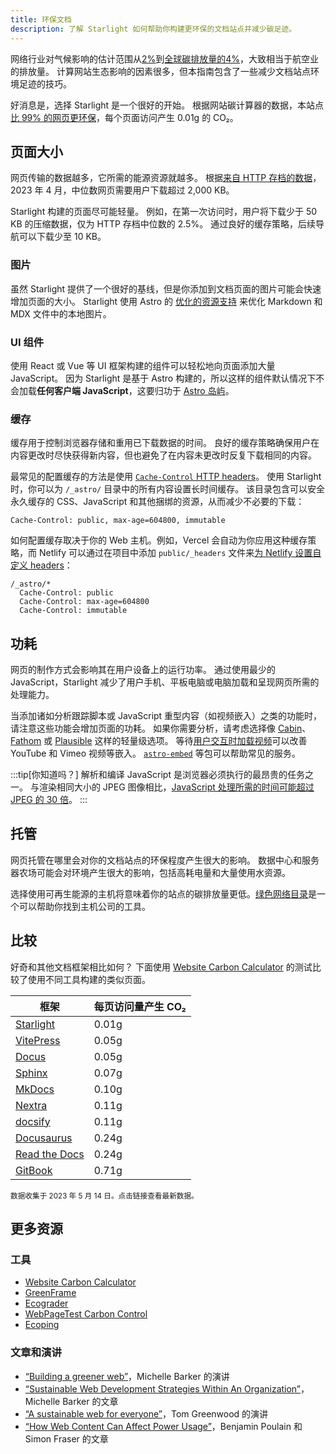 ```yaml
---
title: 环保文档
description: 了解 Starlight 如何帮助你构建更环保的文档站点并减少碳足迹。
---
```


网络行业对气候影响的估计范围从[2%][sf]到[全球碳排放量的4%][bbc]，大致相当于航空业的排放量。
计算网站生态影响的因素很多，但本指南包含了一些减少文档站点环境足迹的技巧。

好消息是，选择 Starlight 是一个很好的开始。
根据网站碳计算器的数据，本站点[比 99% 的网页更环保][sl-carbon]，每个页面访问产生 0.01g 的 CO₂。

## 页面大小

网页传输的数据越多，它所需的能源资源就越多。
根据[来自 HTTP 存档的数据][http]，2023 年 4 月，中位数网页需要用户下载超过 2,000 KB。

Starlight 构建的页面尽可能轻量。
例如，在第一次访问时，用户将下载少于 50 KB 的压缩数据，仅为 HTTP 存档中位数的 2.5%。
通过良好的缓存策略，后续导航可以下载少至 10 KB。

### 图片

虽然 Starlight 提供了一个很好的基线，但是你添加到文档页面的图片可能会快速增加页面的大小。
Starlight 使用 Astro 的 [优化的资源支持][assets] 来优化 Markdown 和 MDX 文件中的本地图片。

### UI 组件

使用 React 或 Vue 等 UI 框架构建的组件可以轻松地向页面添加大量 JavaScript。
因为 Starlight 是基于 Astro 构建的，所以这样的组件默认情况下不会加载**任何客户端 JavaScript**，这要归功于 [Astro 岛屿][islands]。

### 缓存

缓存用于控制浏览器存储和重用已下载数据的时间。
良好的缓存策略确保用户在内容更改时尽快获得新内容，但也避免了在内容未更改时反复下载相同的内容。

最常见的配置缓存的方法是使用 [`Cache-Control` HTTP headers][cache]。
使用 Starlight 时，你可以为 `/_astro/` 目录中的所有内容设置长时间缓存。
该目录包含可以安全永久缓存的 CSS、JavaScript 和其他捆绑的资源，从而减少不必要的下载：

```
Cache-Control: public, max-age=604800, immutable
```

如何配置缓存取决于你的 Web 主机。例如，Vercel 会自动为你应用这种缓存策略，而 Netlify 可以通过在项目中添加 `public/_headers` 文件来[为 Netlify 设置自定义 headers][ntl-headers]：

```
/_astro/*
  Cache-Control: public
  Cache-Control: max-age=604800
  Cache-Control: immutable
```

[cache]: https://csswizardry.com/2019/03/cache-control-for-civilians/
[ntl-headers]: https://docs.netlify.com/routing/headers/

## 功耗

网页的制作方式会影响其在用户设备上的运行功率。
通过使用最少的 JavaScript，Starlight 减少了用户手机、平板电脑或电脑加载和呈现网页所需的处理能力。

当添加诸如分析跟踪脚本或 JavaScript 重型内容（如视频嵌入）之类的功能时，请注意这些功能会增加页面的功耗。
如果你需要分析，请考虑选择像 [Cabin][cabin]、[Fathom][fathom] 或 [Plausible][plausible] 这样的轻量级选项。
等待[用户交互时加载视频][lazy-video]可以改善 YouTube 和 Vimeo 视频等嵌入。
[`astro-embed`][embed] 等包可以帮助常见的服务。

:::tip[你知道吗？]
解析和编译 JavaScript 是浏览器必须执行的最昂贵的任务之一。
与渲染相同大小的 JPEG 图像相比，[JavaScript 处理所需的时间可能超过 JPEG 的 30 倍][cost-of-js]。
:::

[cabin]: https://withcabin.com/
[fathom]: https://usefathom.com/
[plausible]: https://plausible.io/
[lazy-video]: https://web.dev/iframe-lazy-loading/
[embed]: https://www.npmjs.com/package/astro-embed
[cost-of-js]: https://medium.com/dev-channel/the-cost-of-javascript-84009f51e99e

## 托管

网页托管在哪里会对你的文档站点的环保程度产生很大的影响。
数据中心和服务器农场可能会对环境产生很大的影响，包括高耗电量和大量使用水资源。

选择使用可再生能源的主机将意味着你的站点的碳排放量更低。[绿色网络目录][gwb]是一个可以帮助你找到主机公司的工具。

[gwb]: https://www.thegreenwebfoundation.org/directory/

## 比较

好奇和其他文档框架相比如何？
下面使用 [Website Carbon Calculator][wcc] 的测试比较了使用不同工具构建的类似页面。

| 框架                   | 每页访问量产生 CO₂ |
| --------------------------- | ------------------ |
| [Starlight][sl-carbon]      | 0.01g              |
| [VitePress][vp-carbon]      | 0.05g              |
| [Docus][dc-carbon]          | 0.05g              |
| [Sphinx][sx-carbon]         | 0.07g              |
| [MkDocs][mk-carbon]         | 0.10g              |
| [Nextra][nx-carbon]         | 0.11g              |
| [docsify][dy-carbon]        | 0.11g              |
| [Docusaurus][ds-carbon]     | 0.24g              |
| [Read the Docs][rtd-carbon] | 0.24g              |
| [GitBook][gb-carbon]        | 0.71g              |

<small>数据收集于 2023 年 5 月 14 日。点击链接查看最新数据。</small>

[sl-carbon]: https://www.websitecarbon.com/website/starlight-astro-build-getting-started/
[vp-carbon]: https://www.websitecarbon.com/website/vitepress-dev-guide-what-is-vitepress/
[dc-carbon]: https://www.websitecarbon.com/website/docus-dev-introduction-getting-started/
[sx-carbon]: https://www.websitecarbon.com/website/sphinx-doc-org-en-master-usage-quickstart-html/
[mk-carbon]: https://www.websitecarbon.com/website/mkdocs-org-getting-started/
[nx-carbon]: https://www.websitecarbon.com/website/nextra-site-docs-docs-theme-start/
[dy-carbon]: https://www.websitecarbon.com/website/docsify-js-org/
[ds-carbon]: https://www.websitecarbon.com/website/docusaurus-io-docs/
[rtd-carbon]: https://www.websitecarbon.com/website/docs-readthedocs-io-en-stable-index-html/
[gb-carbon]: https://www.websitecarbon.com/website/docs-gitbook-com/

## 更多资源

### 工具

- [Website Carbon Calculator][wcc]
- [GreenFrame](https://greenframe.io/)
- [Ecograder](https://ecograder.com/)
- [WebPageTest Carbon Control](https://www.webpagetest.org/carbon-control/)
- [Ecoping](https://ecoping.earth/)

### 文章和演讲

- [“Building a greener web”](https://youtu.be/EfPoOt7T5lg)，Michelle Barker 的演讲
- [“Sustainable Web Development Strategies Within An Organization”](https://www.smashingmagazine.com/2022/10/sustainable-web-development-strategies-organization/)，Michelle Barker 的文章
- [“A sustainable web for everyone”](https://2021.stateofthebrowser.com/speakers/tom-greenwood/)，Tom Greenwood 的演讲
- [“How Web Content Can Affect Power Usage”](https://webkit.org/blog/8970/how-web-content-can-affect-power-usage/)，Benjamin Poulain 和 Simon Fraser 的文章

[sf]: https://www.sciencefocus.com/science/what-is-the-carbon-footprint-of-the-internet/
[bbc]: https://www.bbc.com/future/article/20200305-why-your-internet-habits-are-not-as-clean-as-you-think
[http]: https://httparchive.org/reports/state-of-the-web
[assets]: https://docs.astro.build/en/guides/assets/
[islands]: https://docs.astro.build/en/concepts/islands/
[wcc]: https://www.websitecarbon.com/

